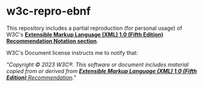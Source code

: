 # w3c-repro-ebnf

This repository includes a partial reproduction (for personal usage) of W3C's [**Extensible Markup Language (XML) 1.0 (Fifth Edition) Recommendation Notation section**](https://www.w3.org/TR/xml/#sec-notation).

W3C's Document license instructs me to notify that:

_"Copyright © 2023 W3C®. This software or document includes material copied from or derived from [**Extensible Markup Language (XML) 1.0 (Fifth Edition)** Recommendation](https://www.w3.org/TR/xml/#sec-notation)."_
